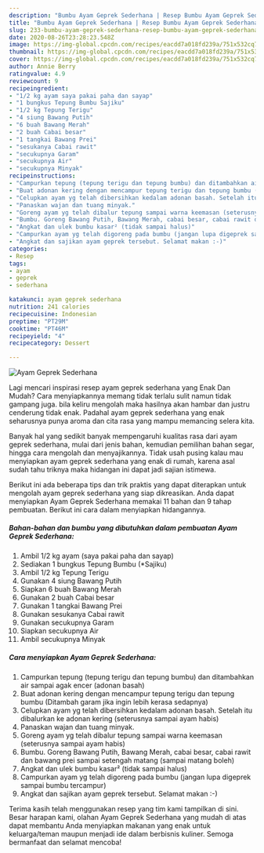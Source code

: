 ```yaml
---
description: "Bumbu Ayam Geprek Sederhana | Resep Bumbu Ayam Geprek Sederhana Yang Lezat"
title: "Bumbu Ayam Geprek Sederhana | Resep Bumbu Ayam Geprek Sederhana Yang Lezat"
slug: 233-bumbu-ayam-geprek-sederhana-resep-bumbu-ayam-geprek-sederhana-yang-lezat
date: 2020-08-26T23:28:23.548Z
image: https://img-global.cpcdn.com/recipes/eacdd7a018fd239a/751x532cq70/ayam-geprek-sederhana-foto-resep-utama.jpg
thumbnail: https://img-global.cpcdn.com/recipes/eacdd7a018fd239a/751x532cq70/ayam-geprek-sederhana-foto-resep-utama.jpg
cover: https://img-global.cpcdn.com/recipes/eacdd7a018fd239a/751x532cq70/ayam-geprek-sederhana-foto-resep-utama.jpg
author: Annie Berry
ratingvalue: 4.9
reviewcount: 9
recipeingredient:
- "1/2 kg ayam saya pakai paha dan sayap"
- "1 bungkus Tepung Bumbu Sajiku"
- "1/2 kg Tepung Terigu"
- "4 siung Bawang Putih"
- "6 buah Bawang Merah"
- "2 buah Cabai besar"
- "1 tangkai Bawang Prei"
- "sesukanya Cabai rawit"
- "secukupnya Garam"
- "secukupnya Air"
- "secukupnya Minyak"
recipeinstructions:
- "Campurkan tepung (tepung terigu dan tepung bumbu) dan ditambahkan air sampai agak encer (adonan basah)"
- "Buat adonan kering dengan mencampur tepung terigu dan tepung bumbu (Ditambah garam jika ingin lebih kerasa sedapnya)"
- "Celupkan ayam yg telah dibersihkan kedalam adonan basah. Setelah itu dibalurkan ke adonan kering (seterusnya sampai ayam habis)"
- "Panaskan wajan dan tuang minyak."
- "Goreng ayam yg telah dibalur tepung sampai warna keemasan (seterusnya sampai ayam habis)"
- "Bumbu. Goreng Bawang Putih, Bawang Merah, cabai besar, cabai rawit dan bawang prei sampai setengah matang (sampai matang boleh)"
- "Angkat dan ulek bumbu kasar² (tidak sampai halus)"
- "Campurkan ayam yg telah digoreng pada bumbu (jangan lupa digeprek sampai bumbu tercampur)"
- "Angkat dan sajikan ayam geprek tersebut. Selamat makan :-)"
categories:
- Resep
tags:
- ayam
- geprek
- sederhana

katakunci: ayam geprek sederhana 
nutrition: 241 calories
recipecuisine: Indonesian
preptime: "PT29M"
cooktime: "PT46M"
recipeyield: "4"
recipecategory: Dessert

---
```



![Ayam Geprek Sederhana](https://img-global.cpcdn.com/recipes/eacdd7a018fd239a/751x532cq70/ayam-geprek-sederhana-foto-resep-utama.jpg)

Lagi mencari inspirasi resep ayam geprek sederhana yang Enak Dan Mudah? Cara menyiapkannya memang tidak terlalu sulit namun tidak gampang juga. bila keliru mengolah maka hasilnya akan hambar dan justru cenderung tidak enak. Padahal ayam geprek sederhana yang enak seharusnya punya aroma dan cita rasa yang mampu memancing selera kita.

Banyak hal yang sedikit banyak mempengaruhi kualitas rasa dari ayam geprek sederhana, mulai dari jenis bahan, kemudian pemilihan bahan segar, hingga cara mengolah dan menyajikannya. Tidak usah pusing kalau mau menyiapkan ayam geprek sederhana yang enak di rumah, karena asal sudah tahu triknya maka hidangan ini dapat jadi sajian istimewa.




Berikut ini ada beberapa tips dan trik praktis yang dapat diterapkan untuk mengolah ayam geprek sederhana yang siap dikreasikan. Anda dapat menyiapkan Ayam Geprek Sederhana memakai 11 bahan dan 9 tahap pembuatan. Berikut ini cara dalam menyiapkan hidangannya.

<!--inarticleads1-->

##### Bahan-bahan dan bumbu yang dibutuhkan dalam pembuatan Ayam Geprek Sederhana:

1. Ambil 1/2 kg ayam (saya pakai paha dan sayap)
1. Sediakan 1 bungkus Tepung Bumbu (*Sajiku)
1. Ambil 1/2 kg Tepung Terigu
1. Gunakan 4 siung Bawang Putih
1. Siapkan 6 buah Bawang Merah
1. Gunakan 2 buah Cabai besar
1. Gunakan 1 tangkai Bawang Prei
1. Gunakan sesukanya Cabai rawit
1. Gunakan secukupnya Garam
1. Siapkan secukupnya Air
1. Ambil secukupnya Minyak




<!--inarticleads2-->

##### Cara menyiapkan Ayam Geprek Sederhana:

1. Campurkan tepung (tepung terigu dan tepung bumbu) dan ditambahkan air sampai agak encer (adonan basah)
1. Buat adonan kering dengan mencampur tepung terigu dan tepung bumbu (Ditambah garam jika ingin lebih kerasa sedapnya)
1. Celupkan ayam yg telah dibersihkan kedalam adonan basah. Setelah itu dibalurkan ke adonan kering (seterusnya sampai ayam habis)
1. Panaskan wajan dan tuang minyak.
1. Goreng ayam yg telah dibalur tepung sampai warna keemasan (seterusnya sampai ayam habis)
1. Bumbu. Goreng Bawang Putih, Bawang Merah, cabai besar, cabai rawit dan bawang prei sampai setengah matang (sampai matang boleh)
1. Angkat dan ulek bumbu kasar² (tidak sampai halus)
1. Campurkan ayam yg telah digoreng pada bumbu (jangan lupa digeprek sampai bumbu tercampur)
1. Angkat dan sajikan ayam geprek tersebut. Selamat makan :-)




Terima kasih telah menggunakan resep yang tim kami tampilkan di sini. Besar harapan kami, olahan Ayam Geprek Sederhana yang mudah di atas dapat membantu Anda menyiapkan makanan yang enak untuk keluarga/teman maupun menjadi ide dalam berbisnis kuliner. Semoga bermanfaat dan selamat mencoba!
